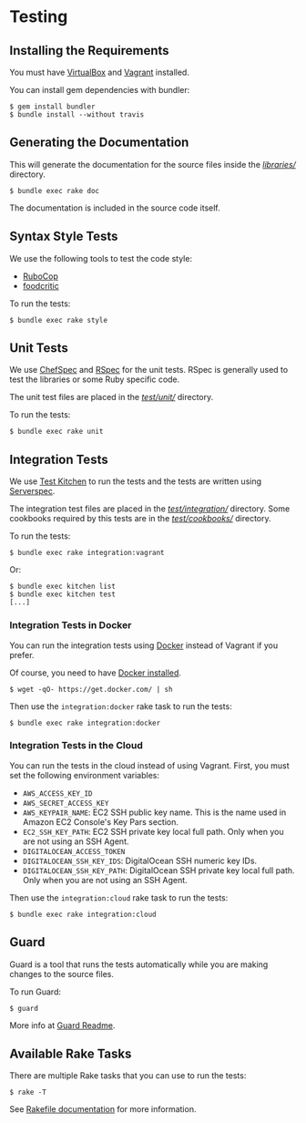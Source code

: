Testing
=======

## Installing the Requirements

You must have [VirtualBox](https://www.virtualbox.org/) and [Vagrant](http://www.vagrantup.com/) installed.

You can install gem dependencies with bundler:

    $ gem install bundler
    $ bundle install --without travis

## Generating the Documentation

This will generate the documentation for the source files inside the [*libraries/*](https://github.com/zuazo/ssl_certificate-cookbook/tree/master/libraries) directory.

    $ bundle exec rake doc

The documentation is included in the source code itself.

## Syntax Style Tests

We use the following tools to test the code style:

* [RuboCop](https://github.com/bbatsov/rubocop#readme)
* [foodcritic](http://www.foodcritic.io/)

To run the tests:

    $ bundle exec rake style

## Unit Tests

We use [ChefSpec](https://github.com/sethvargo/chefspec#readme) and [RSpec](http://rspec.info/) for the unit tests. RSpec is generally used to test the libraries or some Ruby specific code.

The unit test files are placed in the [*test/unit/*](https://github.com/zuazo/ssl_certificate-cookbook/tree/master/test/unit) directory.

To run the tests:

    $ bundle exec rake unit

## Integration Tests

We use [Test Kitchen](http://kitchen.ci/) to run the tests and the tests are written using [Serverspec](http://serverspec.org/).

The integration test files are placed in the [*test/integration/*](https://github.com/zuazo/ssl_certificate-cookbook/tree/master/test/integration) directory. Some cookbooks required by this tests are in the [*test/cookbooks/*](https://github.com/zuazo/ssl_certificate-cookbook/tree/master/test/cookbooks) directory.

To run the tests:

    $ bundle exec rake integration:vagrant

Or:

    $ bundle exec kitchen list
    $ bundle exec kitchen test
    [...]

### Integration Tests in Docker

You can run the integration tests using [Docker](https://www.docker.com/) instead of Vagrant if you prefer.

Of course, you need to have [Docker installed](https://docs.docker.com/engine/installation/).

    $ wget -qO- https://get.docker.com/ | sh

Then use the `integration:docker` rake task to run the tests:

    $ bundle exec rake integration:docker

### Integration Tests in the Cloud

You can run the tests in the cloud instead of using Vagrant. First, you must set the following environment variables:

* `AWS_ACCESS_KEY_ID`
* `AWS_SECRET_ACCESS_KEY`
* `AWS_KEYPAIR_NAME`: EC2 SSH public key name. This is the name used in Amazon EC2 Console's Key Pars section.
* `EC2_SSH_KEY_PATH`: EC2 SSH private key local full path. Only when you are not using an SSH Agent.
* `DIGITALOCEAN_ACCESS_TOKEN`
* `DIGITALOCEAN_SSH_KEY_IDS`: DigitalOcean SSH numeric key IDs.
* `DIGITALOCEAN_SSH_KEY_PATH`: DigitalOcean SSH private key local full path. Only when you are not using an SSH Agent.

Then use the `integration:cloud` rake task to run the tests:

    $ bundle exec rake integration:cloud

## Guard

Guard is a tool that runs the tests automatically while you are making changes to the source files.

To run Guard:

    $ guard

More info at [Guard Readme](https://github.com/guard/guard#readme).

## Available Rake Tasks

There are multiple Rake tasks that you can use to run the tests:

    $ rake -T

See [Rakefile documentation](https://github.com/ruby/rake/blob/master/doc/rakefile.rdoc) for more information.
